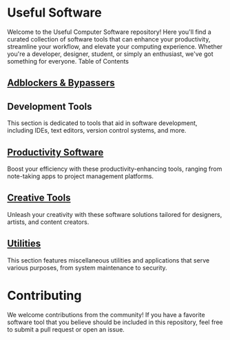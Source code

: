 # Useful Software

Welcome to the Useful Computer Software repository! Here you'll find a curated collection of software tools that can enhance your productivity, streamline your workflow, and elevate your computing experience. Whether you're a developer, designer, student, or simply an enthusiast, we've got something for everyone.
Table of Contents

## [Adblockers & Bypassers](https://github.com/Entree3k/Useful-Software/blob/main/Adblockers%20%26%20Bypassers.md)

## Development Tools

This section is dedicated to tools that aid in software development, including IDEs, text editors, version control systems, and more.



## [Productivity Software](https://github.com/Entree3k/Useful-Software/blob/main/Productivity%20Tools.md)

Boost your efficiency with these productivity-enhancing tools, ranging from note-taking apps to project management platforms.



## [Creative Tools](https://github.com/Entree3k/Useful-Software/blob/main/Creative%20Tools.md)

Unleash your creativity with these software solutions tailored for designers, artists, and content creators.



## [Utilities](https://github.com/Entree3k/Useful-Software/tree/main/Utilities)

This section features miscellaneous utilities and applications that serve various purposes, from system maintenance to security.



# Contributing

We welcome contributions from the community! If you have a favorite software tool that you believe should be included in this repository, feel free to submit a pull request or open an issue.
